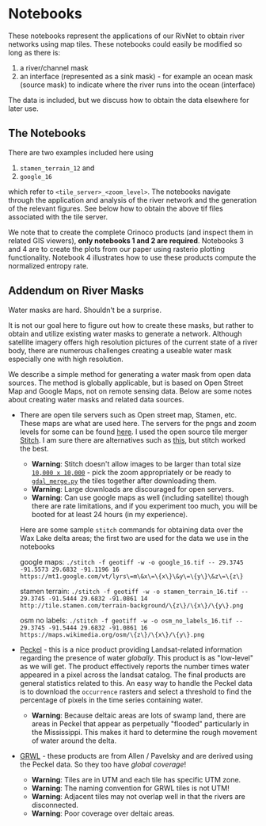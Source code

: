 # Notebooks

These notebooks represent the applications of our RivNet to obtain river networks using map tiles. These notebooks could easily be modified so long as there is:

1. a river/channel mask
2. an interface (represented as a sink mask) - for example an ocean mask (source mask) to indicate where the river runs into the ocean (interface)

The data is included, but we discuss how to obtain the data elsewhere for later use.

## The Notebooks

There are two examples included here using 

1. `stamen_terrain_12` and 
2. `google_16` 

which refer to `<tile_server>_<zoom_level>`. The notebooks navigate through the application and analysis of the river network and the generation of the relevant figures. See below how to obtain the above tif files associated with the tile server.

We note that to create the complete Orinoco products (and inspect them in related GIS viewers), **only notebooks 1 and 2 are required**. Notebooks 3 and 4 are to create the plots from our paper using rasterio plotting functionality. Notebook 4 illustrates how to use these products compute the normalized entropy rate.


## Addendum on River Masks

Water masks are hard. Shouldn't be a surprise.

It is not our goal here to figure out how to create these masks, but rather to obtain and utilize existing water masks to generate a network. Although satellite imagery offers high resolution pictures of the current state of a river body, there are numerous challenges creating a useable water mask especially one with high resolution.

We describe a simple method for generating a water mask from open data sources. The method is globally applicable, but is based on Open Street Map and Google Maps, not on remote sensing data. Below are some notes about creating water masks and related data sources.


+ There are open tile servers such as Open street map, Stamen, etc. These maps are what are used here. The servers for the pngs and zoom levels for some can be found [here](https://wiki.openstreetmap.org/wiki/Tile_servers). I used the open source tile merger [Stitch](https://github.com/ericfischer/tile-stitch). I am sure there are alternatives such as [this](https://github.com/jimutt/tiles-to-tiff), but stitch worked the best.
	+ **Warning**: Stitch doesn't allow images to be larger than total size [`10,000 x 10,000`](https://github.com/ericfischer/tile-stitch/blob/master/stitch.c#L290-L293) - pick the zoom appropriately or be ready to [`gdal_merge.py`](https://gdal.org/programs/gdal_merge.html) the tiles together after downloading them.
	+ **Warning**: Large downloads are discouraged for open servers.
	+ **Warning**: Can use google maps as well (including satellite) though there are rate limitations, and if you experiment too much, you will be booted for at least 24 hours (in my experience).

	Here are some sample `stitch` commands for obtaining data over the Wax Lake delta areas; the first two are used for the data we use in the notebooks

	google maps: 
```./stitch -f geotiff -w -o google_16.tif -- 29.3745 -91.5573 29.6832 -91.1196 16 https://mt1.google.com/vt/lyrs\=m\&x\=\{x\}\&y\=\{y\}\&z\=\{z\}```

	stamen terrain: 
```./stitch -f geotiff -w -o stamen_terrain_16.tif -- 29.3745 -91.5444 29.6832 -91.0861 14 http://tile.stamen.com/terrain-background/\{z\}/\{x\}/\{y\}.png```

	osm no labels: 
```./stitch -f geotiff -w -o osm_no_labels_16.tif -- 29.3745 -91.5444 29.6832 -91.0861 16 https://maps.wikimedia.org/osm/\{z\}/\{x\}/\{y\}.png```


+ [Peckel](https://global-surface-water.appspot.com/download) - this is a nice product providing Landsat-related information regarding the presence of water *globally*. This product is as "low-level" as we will get. The product effectively reports the number times water appeared in a pixel across the landsat catalog. The final products are general statistics related to this. An easy way to handle the Peckel data is to download the `occurrence` rasters and select a threshold to find the percentage of pixels in the time series containing water.

	+ **Warning**: Because deltaic areas are lots of swamp land, there are areas in Peckel that appear as perpetually "flooded" particularly in the Mississippi. This makes it hard to determine the rough movement of water around the delta.

+ [GRWL](https://zenodo.org/record/1297434#.XcywsEVKjUI) - these products are from Allen / Pavelsky and are derived using the Peckel data. So they too have *global coverage*!
	+ **Warning**: Tiles are in UTM and each tile has specific UTM zone.
	+ **Warning**: The naming convention for GRWL tiles is not UTM!
	+ **Warning**: Adjacent tiles may not overlap well in that the rivers are disconnected.
	+ **Warning**: Poor coverage over deltaic areas.

	

